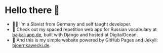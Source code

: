 # Hello there 👋


- 🧑‍💻 I’m a Slavist from Germany and self taught developer.
- 🌱 Check out my spaced repetition web app for Russian vocabulary at <a target="_blank" rel="noopener noreferrer" href="https://bajkal-app.de">bajkal-app.de</a>, built with Django and hosted at DigitalOcean.
- 💬 And this is my simple website powered by GitHub Pages and Jekyll: <a target="_blank" rel="noopener noreferrer" href="https://bjoernkawecki.de">bjoernkawecki.de</a>.
